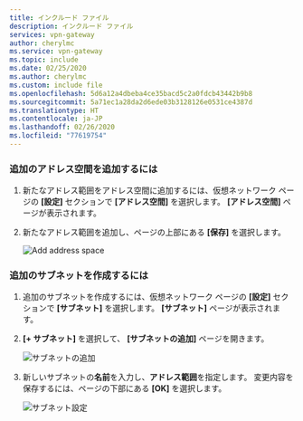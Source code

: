 ```yaml
---
title: インクルード ファイル
description: インクルード ファイル
services: vpn-gateway
author: cherylmc
ms.service: vpn-gateway
ms.topic: include
ms.date: 02/25/2020
ms.author: cherylmc
ms.custom: include file
ms.openlocfilehash: 5d6a12a4dbeba4ce35bacd5c2a0fdcb43442b9b8
ms.sourcegitcommit: 5a71ec1a28da2d6ede03b3128126e0531ce4387d
ms.translationtype: HT
ms.contentlocale: ja-JP
ms.lasthandoff: 02/26/2020
ms.locfileid: "77619754"
---
```

### <a name="to-add-additional-address-space"></a>追加のアドレス空間を追加するには

1. 新たなアドレス範囲をアドレス空間に追加するには、仮想ネットワーク ページの **[設定]** セクションで **[アドレス空間]** を選択します。 **[アドレス空間]** ページが表示されます。
2. 新たなアドレス範囲を追加し、ページの上部にある **[保存]** を選択します。

   ![Add address space](./media/vpn-gateway-additional-address-space-include/add-space.png)

### <a name="to-create-additional-subnets"></a>追加のサブネットを作成するには

1. 追加のサブネットを作成するには、仮想ネットワーク ページの **[設定]** セクションで **[サブネット]** を選択します。 **[サブネット]** ページが表示されます。
1. **[+ サブネット]** を選択して、 **[サブネットの追加]** ページを開きます。

   ![サブネットの追加](./media/vpn-gateway-additional-address-space-include/subnet.png)
1. 新しいサブネットの**名前**を入力し、**アドレス範囲**を指定します。 変更内容を保存するには、ページの下部にある **[OK]** を選択します。

   ![サブネット設定](./media/vpn-gateway-additional-address-space-include/add-subnet.png)
